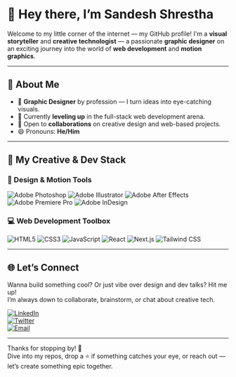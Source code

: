 # 👋 Hey there, I’m Sandesh Shrestha

Welcome to my little corner of the internet — my GitHub profile! I'm a **visual storyteller** and **creative technologist** — a passionate **graphic designer** on an exciting journey into the world of **web development** and **motion graphics**.

---

## 🚀 About Me

- 🎨 **Graphic Designer** by profession — I turn ideas into eye-catching visuals.  
- 🌱 Currently **leveling up** in the full-stack web development arena.  
- 🤝 Open to **collaborations** on creative design and web-based projects. 
- 😄 Pronouns: **He/Him**

---

## 💼 My Creative & Dev Stack

### 🎨 Design & Motion Tools

![Adobe Photoshop](https://img.shields.io/badge/Photoshop-31A8FF?style=for-the-badge&logo=adobe%20photoshop&logoColor=white)
![Adobe Illustrator](https://img.shields.io/badge/Illustrator-FF9A00?style=for-the-badge&logo=adobe%20illustrator&logoColor=white)
![Adobe After Effects](https://img.shields.io/badge/After%20Effects-9999FF?style=for-the-badge&logo=adobe%20after%20effects&logoColor=white)
![Adobe Premiere Pro](https://img.shields.io/badge/Premiere%20Pro-9999FF?style=for-the-badge&logo=adobe%20premiere%20pro&logoColor=white)
![Adobe InDesign](https://img.shields.io/badge/InDesign-FF3366?style=for-the-badge&logo=adobe%20indesign&logoColor=white)

### 💻 Web Development Toolbox

![HTML5](https://img.shields.io/badge/HTML5-E34F26?style=for-the-badge&logo=html5&logoColor=white)
![CSS3](https://img.shields.io/badge/CSS3-1572B6?style=for-the-badge&logo=css3&logoColor=white)
![JavaScript](https://img.shields.io/badge/JavaScript-F7DF1E?style=for-the-badge&logo=javascript&logoColor=black)
![React](https://img.shields.io/badge/React-20232A?style=for-the-badge&logo=react&logoColor=61DAFB)
![Next.js](https://img.shields.io/badge/Next.js-000000?style=for-the-badge&logo=next.js&logoColor=white)
![Tailwind CSS](https://img.shields.io/badge/Tailwind-38B2AC?style=for-the-badge&logo=tailwind-css&logoColor=white)

---

## 🌐 Let’s Connect

Wanna build something cool? Or just vibe over design and dev talks? Hit me up!  
I’m always down to collaborate, brainstorm, or chat about creative tech.

[![LinkedIn](https://img.shields.io/badge/LinkedIn-0077B5?style=for-the-badge&logo=linkedin&logoColor=white)](https://www.linkedin.com/in/sandeshshrestha7)  
[![Twitter](https://img.shields.io/badge/Twitter-1DA1F2?style=for-the-badge&logo=twitter&logoColor=white)](https://twitter.com/sandeshstha8)  
[![Email](https://img.shields.io/badge/Email-D14836?style=for-the-badge&logo=gmail&logoColor=white)](mailto:sandeshstha67@gmail.com)

---

Thanks for stopping by! 🚀  
Dive into my repos, drop a ⭐ if something catches your eye, or reach out — let’s create something epic together.
